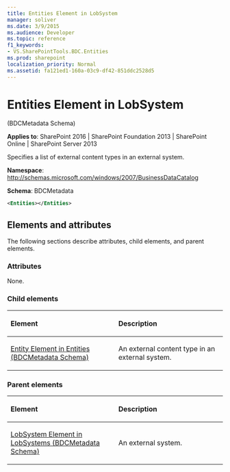 ```yaml
---
title: Entities Element in LobSystem
manager: soliver
ms.date: 3/9/2015
ms.audience: Developer
ms.topic: reference
f1_keywords:
- VS.SharePointTools.BDC.Entities
ms.prod: sharepoint
localization_priority: Normal
ms.assetid: fa121ed1-160a-03c9-df42-851ddc2528d5
---
```


# Entities Element in LobSystem 

(BDCMetadata Schema)

**Applies to**: SharePoint 2016 | SharePoint Foundation 2013 | SharePoint Online | SharePoint Server 2013

Specifies a list of external content types in an external system.

**Namespace**: http://schemas.microsoft.com/windows/2007/BusinessDataCatalog

**Schema**: BDCMetadata

```XML
<Entities></Entities>
```

## Elements and attributes

The following sections describe attributes, child elements, and parent elements.

### Attributes

None.

### Child elements

<table>
<colgroup>
<col width="50%" />
<col width="50%" />
</colgroup>
<thead>
<tr class="header">
<th align="left"><p>Element</p></th>
<th align="left"><p>Description</p></th>
</tr>
</thead>
<tbody>
<tr class="odd">
<td align="left"><p><span sdata="link"><a href="entity-element-in-entities-bdcmetadata-schema.md">Entity Element in Entities (BDCMetadata Schema)</a></span></p></td>
<td align="left"><p>An external content type in an external system.</p></td>
</tr>
</tbody>
</table>

### Parent elements

<table>
<colgroup>
<col width="50%" />
<col width="50%" />
</colgroup>
<thead>
<tr class="header">
<th align="left"><p>Element</p></th>
<th align="left"><p>Description</p></th>
</tr>
</thead>
<tbody>
<tr class="odd">
<td align="left"><p><span sdata="link"><a href="lobsystem-element-in-lobsystems-bdcmetadata-schema.md">LobSystem Element in LobSystems (BDCMetadata Schema)</a></span></p></td>
<td align="left"><p>An external system.</p></td>
</tr>
</tbody>
</table>









